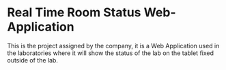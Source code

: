 # Real Time Room Status Web-Application
This is the project assigned by the company, it is a Web Application used in the laboratories where it will show the status of the lab on the tablet fixed outside of the lab. 
